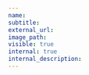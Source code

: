 ```yaml
---
name:
subtitle:
external_url:
image_path:
visible: true
internal: true
internal_description: 
---
```

